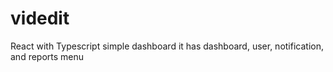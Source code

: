 # videdit
React with Typescript simple dashboard 
it has dashboard, user, notification, and reports menu
